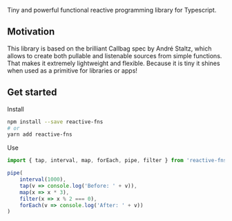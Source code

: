 Tiny and powerful functional reactive programming library for Typescript.

## Motivation

This library is based on the brilliant Callbag spec by André Staltz, which allows to create both pullable and listenable sources from simple functions. That makes it extremely lightweight and flexible. Because it is tiny it shines when used as a primitive for libraries or apps!

## Get started

Install

```bash
npm install --save reactive-fns
# or
yarn add reactive-fns
```

Use

```typescript
import { tap, interval, map, forEach, pipe, filter } from 'reactive-fns'

pipe(
    interval(1000),
    tap(v => console.log('Before: ' + v)),
    map(x => x * 3),
    filter(x => x % 2 === 0),
    forEach(v => console.log('After: ' + v))
)
```
